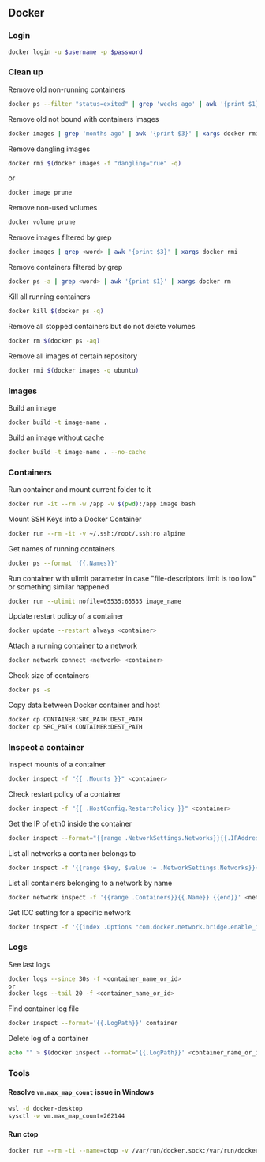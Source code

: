 ## Docker

### Login
```bash
docker login -u $username -p $password
```

### Clean up
Remove old non-running containers
```bash
docker ps --filter "status=exited" | grep 'weeks ago' | awk '{print $1}' | xargs --no-run-if-empty docker rm  
```

Remove old not bound with containers images
```bash
docker images | grep 'months ago' | awk '{print $3}' | xargs docker rmi
```

Remove dangling images
```bash
docker rmi $(docker images -f "dangling=true" -q)  
```
or 
```bash
docker image prune
```

Remove non-used volumes
```bash
docker volume prune
```

Remove images filtered by grep
```bash
docker images | grep <word> | awk '{print $3}' | xargs docker rmi
```

Remove containers filtered by grep
```bash
docker ps -a | grep <word> | awk '{print $1}' | xargs docker rm
```

Kill all running containers
```bash
docker kill $(docker ps -q)
```

Remove all stopped containers but do not delete volumes
```bash
docker rm $(docker ps -aq)
```

Remove all images of certain repository
```bash
docker rmi $(docker images -q ubuntu)
```

### Images
Build an image
```bash
docker build -t image-name .
```

Build an image without cache
```bash
docker build -t image-name . --no-cache
```

### Containers
Run container and mount current folder to it
```bash
docker run -it --rm -w /app -v $(pwd):/app image bash
```

Mount SSH Keys into a Docker Container
```bash
docker run --rm -it -v ~/.ssh:/root/.ssh:ro alpine
```

Get names of running containers
```bash
docker ps --format '{{.Names}}'
```

Run container with ulimit parameter in case "file-descriptors limit is too low" or something similar happened
```bash
docker run --ulimit nofile=65535:65535 image_name
```

Update restart policy of a container 
```bash
docker update --restart always <container>
```

Attach a running container to a network
```bash
docker network connect <network> <container>
```

Check size of containers
```bash
docker ps -s
```

Copy data between Docker container and host
```bash
docker cp CONTAINER:SRC_PATH DEST_PATH
docker cp SRC_PATH CONTAINER:DEST_PATH
```

### Inspect a container
Inspect mounts of a container
```bash
docker inspect -f "{{ .Mounts }}" <container>
```

Check restart policy of a container
```bash
docker inspect -f "{{ .HostConfig.RestartPolicy }}" <container>
```

Get the IP of eth0 inside the container
```bash
docker inspect --format="{{range .NetworkSettings.Networks}}{{.IPAddress}}{{end}}" <container>
```

List all networks a container belongs to
```bash
docker inspect -f '{{range $key, $value := .NetworkSettings.Networks}}{{$key}} {{end}}' <container>
```

List all containers belonging to a network by name
```bash
docker network inspect -f '{{range .Containers}}{{.Name}} {{end}}' <network>
```

Get ICC setting for a specific network
```bash
docker inspect -f '{{index .Options "com.docker.network.bridge.enable_icc"}}' <network>
```

### Logs
See last logs
```bash
docker logs --since 30s -f <container_name_or_id>
or
docker logs --tail 20 -f <container_name_or_id>
```

Find container log file
```bash
docker inspect --format='{{.LogPath}}' container
```

Delete log of a container
```bash
echo "" > $(docker inspect --format='{{.LogPath}}' <container_name_or_id>)
```

### Tools
#### Resolve `vm.max_map_count` issue in Windows
```bash
wsl -d docker-desktop
sysctl -w vm.max_map_count=262144
```

#### Run ctop
```bash
docker run --rm -ti --name=ctop -v /var/run/docker.sock:/var/run/docker.sock quay.io/vektorlab/ctop:latest
```
